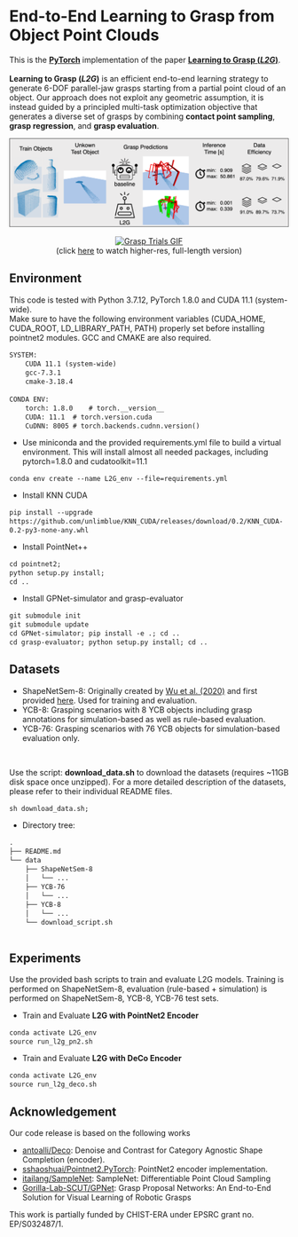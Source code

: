 # End-to-End Learning to Grasp from Object Point Clouds
This is the **[PyTorch](https://pytorch.org)** implementation of the paper **[Learning to Grasp (*L2G*)](https://doi.org/10.48550/arXiv.2203.05585)**. <br><br>
**Learning to Grasp (*L2G*)** is an efficient end-to-end learning strategy to generate 6-DOF parallel-jaw grasps starting from a partial point cloud of an object. Our approach does not exploit any geometric assumption, it is instead guided by a principled multi-task optimization objective that generates a diverse set of grasps by combining **contact point sampling**, **grasp regression**, and **grasp evaluation**.
<p align="center">  
<img src="assets/teaser.png">  
</p>
<p align="center">
<a href="https://www.youtube.com/watch?v=lvT0ROQH7Xs" alt="Grasping Trials on YouTube">
    <img src="assets/grasp-video-trailer.gif" alt="Grasp Trials GIF" />
</a>
<br/>
(click <a href="https://www.youtube.com/watch?v=lvT0ROQH7Xs" alt="Grasping Trials on YouTube">here</a> to watch higher-res, full-length version)
</p>

## Environment
This code is tested with Python 3.7.12, PyTorch 1.8.0 and CUDA 11.1 (system-wide). <br>
Make sure to have the following environment variables (CUDA_HOME, CUDA_ROOT, LD_LIBRARY_PATH, PATH) properly set before installing pointnet2 modules. GCC and CMAKE are also required.

```
SYSTEM:
    CUDA 11.1 (system-wide)
    gcc-7.3.1
    cmake-3.18.4
    
CONDA ENV:
    torch: 1.8.0    # torch.__version__
    CUDA: 11.1  # torch.version.cuda
    CuDNN: 8005 # torch.backends.cudnn.version()
```

- Use miniconda and the provided requirements.yml file to build a virtual environment. This will install almost all needed packages, including pytorch=1.8.0 and cudatoolkit=11.1
```shell
conda env create --name L2G_env --file=requirements.yml
```

- Install KNN CUDA
```shell
pip install --upgrade https://github.com/unlimblue/KNN_CUDA/releases/download/0.2/KNN_CUDA-0.2-py3-none-any.whl
```

- Install PointNet++
```shell
cd pointnet2;
python setup.py install;
cd ..
```

- Install GPNet-simulator and grasp-evaluator
```shell
git submodule init 
git submodule update
cd GPNet-simulator; pip install -e .; cd ..
cd grasp-evaluator; python setup.py install; cd ..
```

## Datasets
- ShapeNetSem-8: Originally created by [Wu et al. (2020)](https://papers.nips.cc/paper/2020/hash/994d1cad9132e48c993d58b492f71fc1-Abstract.html)
    and first provided [here](https://github.com/Gorilla-Lab-SCUT/GPNet). Used for training and evaluation.
- YCB-8: Grasping scenarios with 8 YCB objects including grasp annotations for simulation-based as well as rule-based evaluation.
- YCB-76: Grasping scenarios with 76 YCB objects for simulation-based evaluation only.
<br>

Use the script: **download_data.sh** to download the datasets (requires ~11GB disk space once unzipped). For a more detailed description of the datasets, please refer to their individual README files.
```shell
sh download_data.sh;
```

- Directory tree:
```
.
├── README.md
└── data
    ├── ShapeNetSem-8
    │   └── ...
    ├── YCB-76
    │   └── ...
    ├── YCB-8
    │   └── ...
    └── download_script.sh
                
```


## Experiments
Use the provided bash scripts to train and evaluate L2G models. Training is performed on ShapeNetSem-8, evaluation (rule-based + simulation) is performed on ShapeNetSem-8, YCB-8, YCB-76 test sets.

- Train and Evaluate **L2G with PointNet2 Encoder**
```shell
conda activate L2G_env
source run_l2g_pn2.sh
```

- Train and Evaluate **L2G with DeCo Encoder**
```shell
conda activate L2G_env
source run_l2g_deco.sh
```

## Acknowledgement
Our code release is based on the following works
* [antoalli/Deco](https://github.com/antoalli/Deco): Denoise and Contrast for Category Agnostic Shape Completion (encoder).
* [sshaoshuai/Pointnet2.PyTorch](https://github.com/sshaoshuai/Pointnet2.PyTorch): PointNet2 encoder implementation.
* [itailang/SampleNet](https://github.com/itailang/SampleNet): SampleNet: Differentiable Point Cloud Sampling
* [Gorilla-Lab-SCUT/GPNet](https://github.com/Gorilla-Lab-SCUT/GPNet): Grasp Proposal Networks: An End-to-End Solution for Visual Learning of Robotic Grasps


This work is partially funded by CHIST-ERA under EPSRC grant no. EP/S032487/1.
